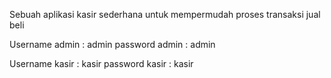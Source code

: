 Sebuah aplikasi kasir sederhana untuk mempermudah proses transaksi jual beli

Username admin : admin
password admin : admin

Username kasir : kasir
password kasir : kasir
